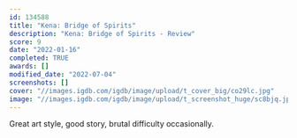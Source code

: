 ```yaml
---
id: 134588
title: "Kena: Bridge of Spirits"
description: "Kena: Bridge of Spirits - Review"
score: 9
date: "2022-01-16"
completed: TRUE
awards: []
modified_date: "2022-07-04"
screenshots: []
cover: "//images.igdb.com/igdb/image/upload/t_cover_big/co29lc.jpg"
image: "//images.igdb.com/igdb/image/upload/t_screenshot_huge/sc8bjq.jpg"
---
```

Great art style, good story, brutal difficulty occasionally.